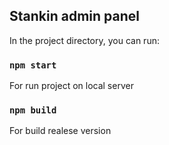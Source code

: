 ## Stankin admin panel

In the project directory, you can run:

### `npm start`

For run project on local server

### `npm build`

For build realese version